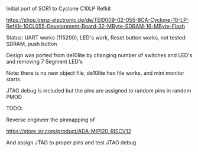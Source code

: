 Initial port of SCR1 to Cyclone C10LP Refkit

https://shop.trenz-electronic.de/de/TEI0009-02-055-8CA-Cyclone-10-LP-RefKit-10CL055-Development-Board-32-MByte-SDRAM-16-MByte-Flash


Status: UART works (115200), LED's work, Reset button works, not tested: SDRAM, push button

Design was ported from de10lite by changing number of switches and LED's and removing 7 Segment LED's

Note:
there is no new object file, de10lite hex file works, and mini monitor starts 

JTAG debug is included but the pins are assigned to random pins in random PMOD

TODO: 

Reverse engineer the pinmapping of 

https://store.iar.com/product/ADA-MIPI20-RISCV12

And assign JTAG to proper pins and test JTAG debug
